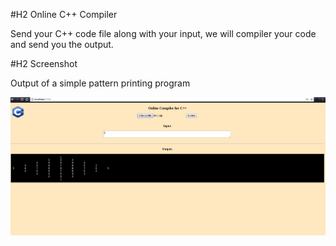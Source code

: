 #H2 Online C++ Compiler

Send your C++ code file along with your input, we will compiler your code and send you the output.

#H2 Screenshot

Output of a simple pattern printing program

![alt text](/screenshot.png "Logo Title Text 1")
